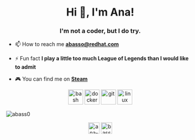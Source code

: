 <h1 align="center">Hi 👋, I'm Ana!</h1>
<h3 align="center">I'm not a coder, but I do try.</h3>

- 📫 How to reach me **abasso@redhat.com**

- ⚡ Fun fact **I play a little too much League of Legends than I would like to admit**

- :video_game: You can find me on **[Steam](http://bit.ly/2kxRgp9)**

<p align="center"><img src="https://www.vectorlogo.zone/logos/gnu_bash/gnu_bash-icon.svg" alt="bash" width="40" height="40"/> <img src="https://devicons.github.io/devicon/devicon.git/icons/docker/docker-original-wordmark.svg" alt="docker" width="40" height="40"/> <img src="https://www.vectorlogo.zone/logos/git-scm/git-scm-icon.svg" alt="git" width="40" height="40"/> <img src="https://devicons.github.io/devicon/devicon.git/icons/linux/linux-original.svg" alt="linux" width="40" height="40"/></p>
                                                                       <img align="center" src="https://github-readme-stats.vercel.app/api/top-langs/?username=abass0&layout=compact&hide=html" alt="abass0" />

<p align="center">
<a href="https://linkedin.com/in/ana-basso" target="blank"><img align="center" src="https://cdn.jsdelivr.net/npm/simple-icons@3.0.1/icons/linkedin.svg" alt="ana-basso" height="30" width="30" /></a>
<a href="https://instagram.com/basso.mkv" target="blank"><img align="center" src="https://cdn.jsdelivr.net/npm/simple-icons@3.0.1/icons/instagram.svg" alt="basso.mkv" height="30" width="30" /></a>
</p>
